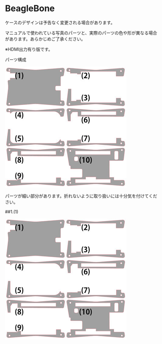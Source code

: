 # BeagleBone

ケースのデザインは予告なく変更される場合があります。

マニュアルで使われている写真のパーツと、実際のパーツの色や形が異なる場合があります。あらかじめご了承ください。

※HDMI出力有り版です。

パーツ構成

![](/img/1100_case/manual/beaglebone_00.jpg)

パーツが細い部分があります。折れないように取り扱いには十分気を付けてください。

##1.(1)

![](/img/1100_case/manual/beaglebone_00.jpg)
